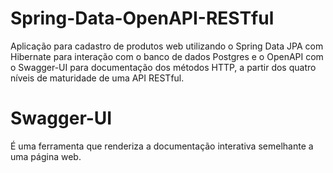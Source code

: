 # Spring-Data-OpenAPI-RESTful
Aplicação para cadastro de produtos web utilizando o Spring Data JPA com Hibernate para interação com o banco de dados Postgres e o OpenAPI com o Swagger-UI para documentação dos métodos HTTP, a partir dos quatro níveis de maturidade de uma API RESTful.

# Swagger-UI
É uma ferramenta que renderiza a documentação interativa semelhante a uma página web.
